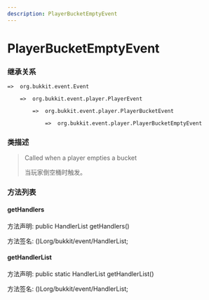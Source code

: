 ```yaml
---
description: PlayerBucketEmptyEvent
---
```


# PlayerBucketEmptyEvent

### 继承关系

    =>  org.bukkit.event.Event

        =>  org.bukkit.event.player.PlayerEvent

            =>  org.bukkit.event.player.PlayerBucketEvent

                =>  org.bukkit.event.player.PlayerBucketEmptyEvent

### 类描述

> Called when a player empties a bucket
> 
> <p>
> 
> 当玩家倒空桶时触发。

### 方法列表

#### getHandlers

方法声明: public HandlerList getHandlers()

方法签名: ()Lorg/bukkit/event/HandlerList;

#### getHandlerList

方法声明: public static HandlerList getHandlerList()

方法签名: ()Lorg/bukkit/event/HandlerList;